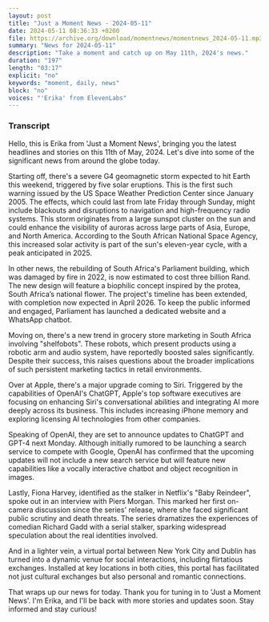 ```yaml
---
layout: post
title: "Just a Moment News - 2024-05-11"
date: 2024-05-11 08:36:33 +0200
file: https://archive.org/download/momentnews/momentnews_2024-05-11.mp3
summary: "News for 2024-05-11"
description: "Take a moment and catch up on May 11th, 2024's news."
duration: "197"
length: "03:17"
explicit: "no"
keywords: "moment, daily, news"
block: "no"
voices: "'Erika' from ElevenLabs"
---
```


### Transcript

Hello, this is Erika from 'Just a Moment News', bringing you the latest headlines and stories on this 11th of May, 2024. Let's dive into some of the significant news from around the globe today.

Starting off, there's a severe G4 geomagnetic storm expected to hit Earth this weekend, triggered by five solar eruptions. This is the first such warning issued by the US Space Weather Prediction Center since January 2005. The effects, which could last from late Friday through Sunday, might include blackouts and disruptions to navigation and high-frequency radio systems. This storm originates from a large sunspot cluster on the sun and could enhance the visibility of auroras across large parts of Asia, Europe, and North America. According to the South African National Space Agency, this increased solar activity is part of the sun's eleven-year cycle, with a peak anticipated in 2025.

In other news, the rebuilding of South Africa's Parliament building, which was damaged by fire in 2022, is now estimated to cost three billion Rand. The new design will feature a biophilic concept inspired by the protea, South Africa’s national flower. The project's timeline has been extended, with completion now expected in April 2026. To keep the public informed and engaged, Parliament has launched a dedicated website and a WhatsApp chatbot.

Moving on, there's a new trend in grocery store marketing in South Africa involving "shelfobots". These robots, which present products using a robotic arm and audio system, have reportedly boosted sales significantly. Despite their success, this raises questions about the broader implications of such persistent marketing tactics in retail environments.

Over at Apple, there's a major upgrade coming to Siri. Triggered by the capabilities of OpenAI's ChatGPT, Apple's top software executives are focusing on enhancing Siri's conversational abilities and integrating AI more deeply across its business. This includes increasing iPhone memory and exploring licensing AI technologies from other companies.

Speaking of OpenAI, they are set to announce updates to ChatGPT and GPT-4 next Monday. Although initially rumored to be launching a search service to compete with Google, OpenAI has confirmed that the upcoming updates will not include a new search service but will feature new capabilities like a vocally interactive chatbot and object recognition in images.

Lastly, Fiona Harvey, identified as the stalker in Netflix's "Baby Reindeer", spoke out in an interview with Piers Morgan. This marked her first on-camera discussion since the series' release, where she faced significant public scrutiny and death threats. The series dramatizes the experiences of comedian Richard Gadd with a serial stalker, sparking widespread speculation about the real identities involved.

And in a lighter vein, a virtual portal between New York City and Dublin has turned into a dynamic venue for social interactions, including flirtatious exchanges. Installed at key locations in both cities, this portal has facilitated not just cultural exchanges but also personal and romantic connections.

That wraps up our news for today. Thank you for tuning in to 'Just a Moment News'. I'm Erika, and I'll be back with more stories and updates soon. Stay informed and stay curious!
